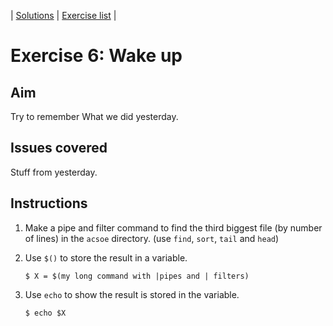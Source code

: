 | [Solutions](shell_exercise6_wakeup_sol.md) | [Exercise list](shell_exercise_index.md) |

# Exercise 6: Wake up

## Aim
Try to remember What we did yesterday.

## Issues covered 
Stuff from yesterday.

## Instructions

1.	Make a pipe and filter command to find the third biggest file (by number of lines) in the `acsoe` directory. (use `find`, `sort`,  `tail` and `head`) 
2.	Use `$()` to store the result in a variable. 

        $ X = $(my long command with |pipes and | filters)

3.	Use `echo` to show the result is stored in the variable.

        $ echo $X




 